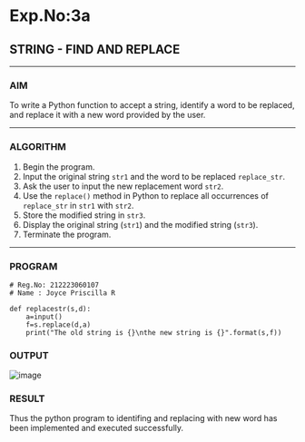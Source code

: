 # Exp.No:3a
## STRING - FIND AND REPLACE

---

### AIM  
To write a Python function to accept a string, identify a word to be replaced, and replace it with a new word provided by the user.

---

### ALGORITHM

1. Begin the program.  
2. Input the original string `str1` and the word to be replaced `replace_str`.  
3. Ask the user to input the new replacement word `str2`.  
4. Use the `replace()` method in Python to replace all occurrences of `replace_str` in `str1` with `str2`.  
5. Store the modified string in `str3`.  
6. Display the original string (`str1`) and the modified string (`str3`).  
7. Terminate the program.

---

### PROGRAM

```
# Reg.No: 212223060107
# Name : Joyce Priscilla R

def replacestr(s,d):
    a=input()
    f=s.replace(d,a)
    print("The old string is {}\nthe new string is {}".format(s,f))
```

### OUTPUT

![image](https://github.com/user-attachments/assets/77dc6a17-2313-4989-ace8-63ce3a332edd)


### RESULT

Thus the python program to identifing and replacing with new word has been implemented and executed successfully.

